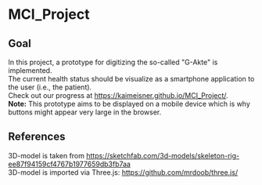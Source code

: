 # MCI_Project

## Goal
In this project, a prototype for digitizing the so-called "G-Akte" is implemented.\
The current health status should be visualize as a smartphone application to the user (i.e., the patient).\
Check out our progress at https://kaimeisner.github.io/MCI_Project/. \
**Note:** This prototype aims to be displayed on a mobile device which is why buttons might appear very large in the browser. 

## References
3D-model is taken from https://sketchfab.com/3d-models/skeleton-rig-ee87f94159cf4767b1977659db3fb7aa \
3D-model is imported via Three.js: https://github.com/mrdoob/three.js/

